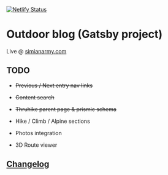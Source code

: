 [![Netlify Status](https://api.netlify.com/api/v1/badges/21aa9698-dea8-41bb-9043-9e340a0c1555/deploy-status)](https://app.netlify.com/sites/angry-villani-5aa8c7/deploys)

# Outdoor blog (Gatsby project)

Live @ [simianarmy.com](http://www.simianarmy.com)

## TODO

- ~~Previous / Next entry nav links~~

- ~~Content search~~

- ~~Thruhike parent page & prismic schema~~

- Hike / Climb / Alpine sections

- Photos integration

- 3D Route viewer

## [Changelog](./CHANGELOG.md)

